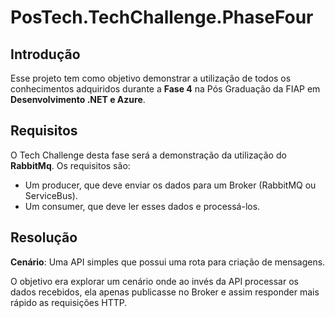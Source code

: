# PosTech.TechChallenge.PhaseFour

## Introdução

Esse projeto tem como objetivo demonstrar a utilização de todos os conhecimentos adquiridos durante a **Fase 4** na Pós Graduação da FIAP em **Desenvolvimento .NET e Azure**.

## Requisitos

O Tech Challenge desta fase será a demonstração da utilização do **RabbitMq**. Os requisitos são:

- Um producer, que deve enviar os dados para um Broker (RabbitMQ ou ServiceBus).
- Um consumer, que deve ler esses dados e processá-los.

## Resolução

**Cenário**: Uma API simples que possui uma rota para criação de mensagens.

O objetivo era explorar um cenário onde ao invés da API processar os dados recebidos, ela apenas publicasse no Broker e assim responder mais rápido as requisições HTTP.
